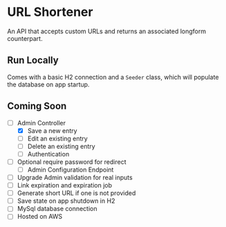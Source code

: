 # URL Shortener

An API that accepts custom URLs and returns an associated longform counterpart.

## Run Locally

Comes with a basic H2 connection and a `Seeder` class, which will populate the database on app startup.

## Coming Soon

- [ ] Admin Controller
  - [x] Save a new entry
  - [ ] Edit an existing entry
  - [ ] Delete an existing entry
  - [ ] Authentication
- [ ] Optional require password for redirect
  - [ ] Admin Configuration Endpoint
- [ ] Upgrade Admin validation for real inputs
- [ ] Link expiration and expiration job
- [ ] Generate short URL if one is not provided
- [ ] Save state on app shutdown in H2
- [ ] MySql database connection
- [ ] Hosted on AWS
